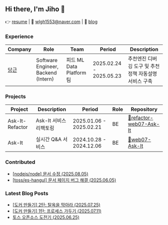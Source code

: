 ## Hi there, I'm Jiho 🙌

👉 [resume](https://drive.google.com/file/d/1rqtoseIFrZUjeRuZ5vGh8HIq37s5WOzO/view?usp=sharing) | 📧 wlgh1553@naver.com | 📝 [blog](https://velog.io/@wlgh1553/posts)

### Experience
| Company | Role | Team | Period | Description |
|---------|------|------|---------|-------------|
| [당근](https://about.daangn.com/) | Software Engineer, Backend (Intern) | 피드 ML Data Platform팀 | 2025.02.24 - 2025.05.23 | 추천엔진 디버깅 도구 및 추천정책 자동설명 서비스 구축 |

### Projects

| Project | Description | Period | Role | Repository |
|---------|------------|--------|-------------------|------------|
| Ask-It-Refactor | Ask-It 서비스 리팩토링 | 2025.01.06 - 2025.02.21 | BE | [🔗refactor-web07-Ask-It](https://github.com/boostcampwm-2024/refactor-web07-Ask-It) |
| Ask-It | 실시간 Q&A 서비스 | 2024.10.28 - 2024.12.06 | BE | [🔗web07-Ask-It](https://github.com/boostcampwm-2024/web07-Ask-It) |

### Contributed
- [[nodejs/node] 문서 수정 (2025.08.05)](https://github.com/nodejs/node/pull/59356)
- [[toss/es-hangul] 문서 페이지 버그 해결 (2025.06.05)](https://github.com/toss/es-hangul/pull/358)

### Latest Blog Posts
- [[도커 만들기] 2탄: 탈옥을 막아라 (2025.07.25)](https://velog.io/@wlgh1553/%EB%8F%84%EC%BB%A4-%EB%A7%8C%EB%93%A4%EA%B8%B0-2%ED%83%84-%ED%83%88%EC%98%A5%EC%9D%84-%EB%A7%89%EC%95%84%EB%9D%BC)
- [[도커 만들기] 1탄: 프로세스 가두기 (2025.07.11)](https://velog.io/@wlgh1553/%EB%8F%84%EC%BB%A4-%EB%A7%8C%EB%93%A4%EA%B8%B0-1%ED%83%84)
- [토스 오픈소스 도전기 (2025.06.25)](https://velog.io/@wlgh1553/%EC%B2%AB-%EC%98%A4%ED%94%88%EC%86%8C%EC%8A%A4-%EB%8F%84%EC%A0%84%EA%B8%B0)